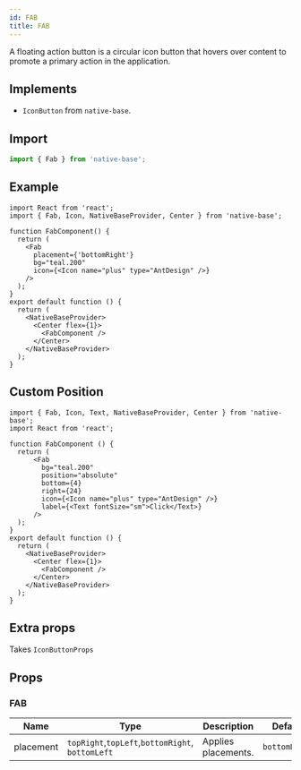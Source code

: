 ```yaml
---
id: FAB
title: FAB
---
```


A floating action button is a circular icon button that hovers over content to promote a primary action in the application.

## Implements

- `IconButton` from `native-base`.

## Import

```jsx
import { Fab } from 'native-base';
```

## Example

```SnackPlayer name=FAB%20Example
import React from 'react';
import { Fab, Icon, NativeBaseProvider, Center } from 'native-base';

function FabComponent() {
  return (
    <Fab
      placement={'bottomRight'}
      bg="teal.200"
      icon={<Icon name="plus" type="AntDesign" />}
    />
  );
}
export default function () {
  return (
    <NativeBaseProvider>
      <Center flex={1}>
        <FabComponent />
      </Center>
    </NativeBaseProvider>
  );
}
```

## Custom Position

```SnackPlayer name=FAB%20Custom Position
import { Fab, Icon, Text, NativeBaseProvider, Center } from 'native-base';
import React from 'react';

function FabComponent () {
  return (
      <Fab
        bg="teal.200"
        position="absolute"
        bottom={4}
        right={24}
        icon={<Icon name="plus" type="AntDesign" />}
        label={<Text fontSize="sm">Click</Text>}
      />
  );
}
export default function () {
  return (
    <NativeBaseProvider>
      <Center flex={1}>
        <FabComponent />
      </Center>
    </NativeBaseProvider>
  );
}
```

## Extra props

Takes `IconButtonProps`

## Props

### FAB

| Name      | Type                                             | Description         | Default       |
| --------- | ------------------------------------------------ | ------------------- | ------------- |
| placement | `topRight`,`topLeft`,`bottomRight`, `bottomLeft` | Applies placements. | `bottomRight` |
